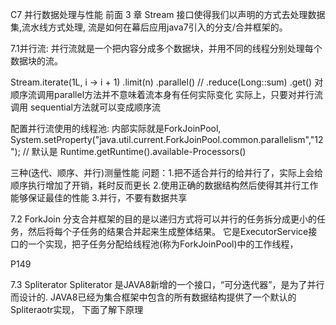
C7 并行数据处理与性能
前面 3 章 Stream 接口使得我们以声明的方式去处理数据集,流水线方式处理,
流是如何在幕后应用java7引入的分支/合并框架的。

7.1并行流:
并行流就是一个把内容分成多个数据块，并用不同的线程分别处理每个数据块的流。

Stream.iterate(1L, i -> i + 1)
       .limit(n)
       .parallel() //
       .reduce(Long::sum)
       .get()
对顺序流调用parallel方法并不意味着流本身有任何实际变化
实际上，只要对并行流 调用 sequential方法就可以变成顺序流

配置并行流使用的线程池:
 内部实际就是ForkJoinPool,
 System.setProperty("java.util.current.ForkJoinPool.common.parallelism","12");
 // 默认是 Runtime.getRuntime().available-Processors()

三种(迭代、顺序、并行)测量性能
问题：1.把不适合并行的给并行了，实际上会给顺序执行增加了开销，耗时反而更长
     2.使用正确的数据结构然后使得其并行工作能够保证最佳的性能
     3.并行，不要有数据共享

7.2 ForkJoin
分支合并框架的目的是以递归方式将可以并行的任务拆分成更小的任务，然后将每个子任务的结果合并起来生成整体结果。
它是ExecutorService接口的一个实现，把子任务分配给线程池(称为ForkJoinPool)中的工作线程，

P149

7.3 Spliterator
Spliterator 是JAVA8新增的一个接口，“可分迭代器”，是为了并行而设计的.
JAVA8已经为集合框架中包含的所有数据结构提供了一个默认的Spliteraotr实现， 下面了解下原理